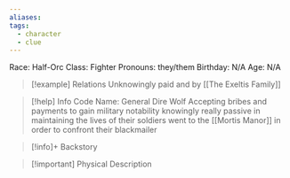 ```yaml
---
aliases: 
tags:
  - character
  - clue
---
```

Race: Half-Orc
Class: Fighter
Pronouns: they/them
Birthday: N/A
Age: N/A

>[!example] Relations
> Unknowingly paid and by [[The Exeltis Family]]

>[!help] Info
> Code Name: General Dire Wolf
> Accepting bribes and payments to gain military notability
> knowingly really passive in maintaining the lives of their soldiers
> went to the [[Mortis Manor]] in order to confront their blackmailer
>

>[!info]+ Backstory
>

>[!important] Physical Description